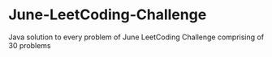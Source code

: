 # June-LeetCoding-Challenge

Java solution to every problem of June LeetCoding Challenge comprising of 30 problems
